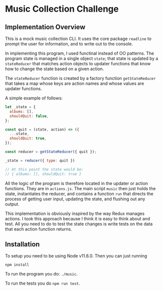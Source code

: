 # Music Collection Challenge

## Implementation Overview

This is a mock music collection CLI. It uses the core package `readline` to prompt the user for information, and to write out to the console. 

In implementing this program, I used functinal instead of OO patterns. The program state is managed in a single object `state`; that state is updated by a `stateReducer` that matches action objects to updater functions that know how to change the state based on a given action. 

The `stateReducer` function is created by a factory function `getStateReducer` that takes a map whose keys are action names and whose values are updater functions.

A simple example of follows: 

```javascript
let _state = {
  albums: [],
  shouldQuit: false,
};

const quit = (state, action) => ({
  ...state,
  shouldQuit: true,
});

const reducer = getStateReducer({ quit });

_state = reducer({ type: quit })

// At this point the state would be:
// { albums: [], shouldQuit: true }
```

All the logic of the program is therefore located in the updater or action functions. They are in `actions.js`. The main script `music` then just holds the state, instantiates the reducer, and contains a function `run` that directs the process of getting user input, updating the state, and flushing out any output.

This implementation is obviously inspired by the way Redux manages actions. I took this approach because I think it is easy to think about and test. All you need to do to test the state changes is write tests on the data that each action function returns.

## Installation

To setup you need to be using Node v11.6.0. Then you can just running

```
npm install
```

To run the program you do: `./music`.

To run the tests you do `npm run test`.
